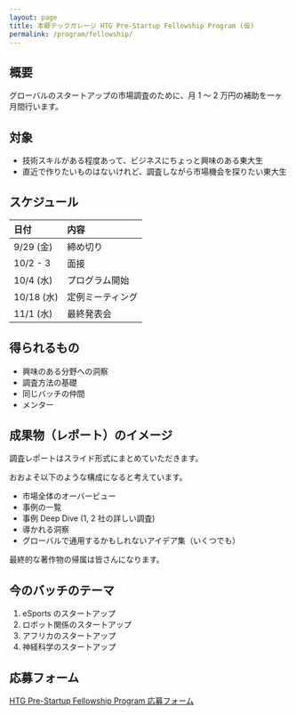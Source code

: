 ```yaml
---
layout: page
title: 本郷テックガレージ HTG Pre-Startup Fellowship Program (仮)
permalink: /program/fellowship/
---
```


## 概要

グローバルのスタートアップの市場調査のために、月 1 〜 2 万円の補助を一ヶ月間行います。

## 対象

- 技術スキルがある程度あって、ビジネスにちょっと興味のある東大生
- 直近で作りたいものはないけれど、調査しながら市場機会を探りたい東大生

## スケジュール

|  日付 |  内容 | 
| :------ | :------ | 
| 9/29 (金) | 締め切り | 
| 10/2 - 3 | 面接 | 
| 10/4 (水) | プログラム開始 |  
| 10/18 (水) | 定例ミーティング |  
| 11/1 (水) | 最終発表会 |  

## 得られるもの

- 興味のある分野への洞察
- 調査方法の基礎
- 同じバッチの仲間
- メンター

## 成果物（レポート）のイメージ

調査レポートはスライド形式にまとめていただきます。

おおよそ以下のような構成になると考えています。

- 市場全体のオーバービュー
- 事例の一覧
- 事例 Deep Dive (1, 2 社の詳しい調査)
- 導かれる洞察
- グローバルで通用するかもしれないアイデア集（いくつでも）

最終的な著作物の帰属は皆さんになります。


## 今のバッチのテーマ

1. eSports のスタートアップ
1. ロボット関係のスタートアップ
1. アフリカのスタートアップ
1. 神経科学のスタートアップ


## 応募フォーム

[HTG Pre-Startup Fellowship Program 応募フォーム](https://docs.google.com/forms/d/e/1FAIpQLSefElcnZpLdoN4H4mcpILZP23EUATuyDb3GH-ZeQbyTcvG0sA/viewform?usp=sf_link)

